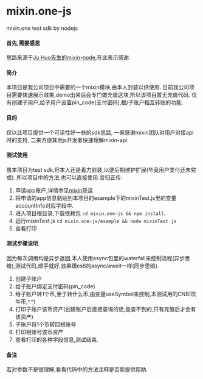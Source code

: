 # mixin.one-js
mixin.one test sdk by nodejs

#### 首先,需要感恩
思路来源于[Ju Huo先生的mixin-node](https://github.com/virushuo/mixin-node.git),在此表示感谢.

#### 简介
本项目是我公司项目中需要的一个mixin模块,由本人封装以供使用.
目前我公司项目需要快速展示效果,demo出来后会专门做充值这块,所以该项目暂无充值代码.
仅有创建子用户,给子用户设置pin_code(支付密码),根/子账户相互转账的功能.

#### 目的
仅以此项目提供一个可读性好一些的sdk思路,
一来感谢mixin团队对用户对接api时的支持,
二来方便其他js开发者快速理解mixin-api.

#### 测试使用
虽本项目为test sdk,但本人还是着力封装,以便后期维护扩展(毕竟用户支付还未完成).
所以项目中的方法,也可以直接使用.言归正传:
1. 申请app账户,详情参见[mixin导读](https://developers.mixin.one/guides)
2. 将申请的app信息黏贴到本项目的example下的mixinTest.js里的变量accountInfo对应字段中.
3. 进入项目根目录,下载依赖包 ```cd mixin.one-js && npm install```.
4. 运行mixinTest.js  ```cd mixin.one-js/example && node mixinTest.js```
5. 查看打印

#### 测试步骤说明
因为每次调用均是异步返回,本人使用async包里的waterfall来控制流程(异步思维),测试代码,顺手就好,效果跟es6的async/aweit一样(同步思维).
1. 创建子账户
2. 给子账户绑定支付密码(pin_code)
3. 给子账户转1个币,至于转什么币,由变量useSymbol来控制,本测试用的CNB(吹牛币,^.^)
4. 打印子账户该币资产(创建账户后直接查询的话,是查不到的,只有充值后才会有该资产)
5. 子账户将1个币转回根账号
6. 打印根账号该币资产
7. 查看打印的各种字段信息,测试结束.

#### 备注
若对参数不是很理解,看看代码中的方法注释是否能提供帮助.
